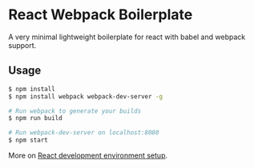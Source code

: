 # React Webpack Boilerplate

A very minimal lightweight boilerplate for react with babel and webpack support.

## Usage

```bash
$ npm install
$ npm install webpack webpack-dev-server -g

# Run webpack to generate your builds
$ npm run build

# Run webpack-dev-server on localhost:8080
$ npm start
```

More on [React development environment setup](http://codetheory.in/react-intro-development-environment-setup/).
